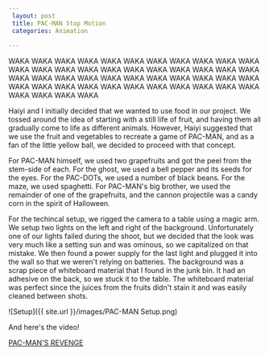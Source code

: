 ```yaml
---
 layout: post
 title: PAC-MAN Stop Motion
 categories: Animation
 
---
```


WAKA WAKA WAKA WAKA WAKA WAKA WAKA WAKA WAKA WAKA WAKA WAKA WAKA WAKA WAKA WAKA WAKA WAKA WAKA WAKA WAKA WAKA WAKA WAKA WAKA WAKA WAKA WAKA WAKA WAKA WAKA WAKA WAKA WAKA WAKA WAKA WAKA WAKA WAKA WAKA WAKA WAKA WAKA WAKA WAKA WAKA WAKA WAKA

Haiyi and I initially decided that we wanted to use food in our project. We tossed around the idea of starting with a still life of fruit, and having them all gradually come to life as different animals. However, Haiyi suggested that we use the fruit and vegetables to recreate a game of PAC-MAN, and as a fan of the little yellow ball, we decided to proceed with that concept. 

For PAC-MAN himself, we used two grapefruits and got the peel from the stem-side of each. For the ghost, we used a bell pepper and its seeds for the eyes. For the PAC-DOTs, we used a number of black beans. For the maze, we used spaghetti. For PAC-MAN's big brother, we used the remainder of one of the grapefruits, and the cannon projectile was a candy corn in the spirit of Halloween. 

For the techincal setup, we rigged the camera to a table using a magic arm. We setup two lights on the left and right of the background. Unfortunately one of our lights failed during the shoot, but we decided that the look was very much like a setting sun and was ominous, so we capitalized on that mistake. We then found a power supply for the last light and plugged it into the wall so that we weren't relying on batteries. The background was a scrap piece of whiteboard material that I found in the junk bin. It had an adhesive on the back, so we stuck it to the table. The whiteboard material was perfect since the juices from the fruits didn't stain it and was easily cleaned between shots. 

![Setup]({{ site.url }}/images/PAC-MAN Setup.png)

And here's the video!

[PAC-MAN'S REVENGE](https://www.youtube.com/watch?v=s7JK14zD3DM&feature=youtu.be)
